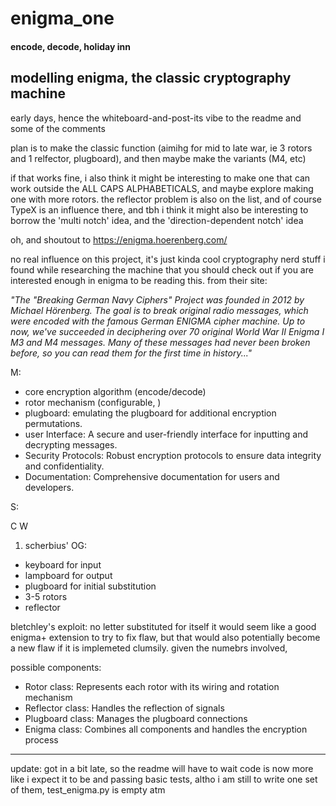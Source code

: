 # enigma_one 

#### encode, decode, holiday inn


## modelling enigma, the classic cryptography machine

early days, hence the whiteboard-and-post-its vibe to the readme and some of the comments

plan is to make the classic function (aimihg for mid to late war, ie 3 rotors 
and 1 relfector, plugboard), and then maybe make the variants (M4, etc)

if that works fine, i also think it might be interesting to make one that 
can work outside the ALL CAPS ALPHABETICALS, and maybe explore making one 
with more rotors. the reflector problem is also on the list, 
and of course TypeX is an influence there, and tbh i think it might 
also be interesting to borrow the 'multi notch' idea, and the 'direction-dependent notch' idea

oh, and shoutout to https://enigma.hoerenberg.com/

no real influence on this project, it's just kinda cool cryptography nerd stuff i found while researching the machine that you should check out if you are interested enough in enigma to be reading this.  from their site:

_"The "Breaking German Navy Ciphers" Project was founded in 2012 by Michael Hörenberg. The goal is to break original radio messages, which were encoded with the famous German ENIGMA cipher machine. Up to now, we've succeeded in deciphering over 70 original World War II Enigma I M3 and M4 messages. Many of these messages had never been broken before, so you can read them for the first time in history..."_



M:

- core encryption algorithm (encode/decode)
- rotor mechanism (configurable, )
- plugboard: emulating the plugboard for additional encryption permutations.
- user Interface: A secure and user-friendly interface for inputting and decrypting messages.
- Security Protocols: Robust encryption protocols to ensure data integrity and confidentiality.
- Documentation: Comprehensive documentation for users and developers.

S:

C
W


1. scherbius' OG:

- keyboard for input
- lampboard for output
- plugboard for initial substitution
- 3-5 rotors
- reflector

bletchley's exploit: no letter substituted for itself
    it would seem like a good enigma+ extension to try to fix flaw, but that would also potentially become a new flaw if it is implemeted clumsily. given the numebrs involved, 

possible components:
- Rotor class: Represents each rotor with its wiring and rotation mechanism
- Reflector class: Handles the reflection of signals
- Plugboard class: Manages the plugboard connections
- Enigma class: Combines all components and handles the encryption process



-----   --------------------------------




update: 
got in a bit late, so the readme will have to wait
code is now more like i expect it to be and passing basic tests, altho i am still to write one set of them, test_enigma.py is empty atm